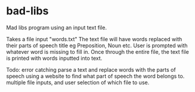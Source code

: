 # bad-libs
Mad libs program using an input text file.  

Takes a file input "words.txt"
The text file will have words replaced with their parts of speech title eg Preposition, Noun etc.
User is prompted with whatever word is missing to fill in. Once through the entire file, the text file is printed with words inputted
into text.

Todo:
error catching
parse a text and replace words with the parts of speech using a website to find what part of speech the word belongs to.
multiple file inputs, and user selection of which file to use.

